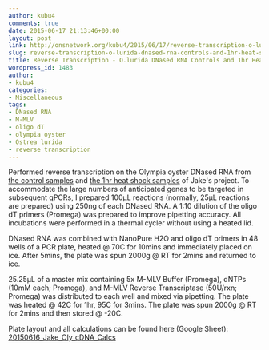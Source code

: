 ```yaml
---
author: kubu4
comments: true
date: 2015-06-17 21:13:46+00:00
layout: post
link: http://onsnetwork.org/kubu4/2015/06/17/reverse-transcription-o-lurida-dnased-rna-controls-and-1hr-heat-shock/
slug: reverse-transcription-o-lurida-dnased-rna-controls-and-1hr-heat-shock
title: Reverse Transcription - O.lurida DNased RNA Controls and 1hr Heat Shock
wordpress_id: 1483
author:
- kubu4
categories:
- Miscellaneous
tags:
- DNased RNA
- M-MLV
- oligo dT
- olympia oyster
- Ostrea lurida
- reverse transcription
---
```


Performed reverse transcription on the Olympia oyster DNased RNA from [the control samples](http://onsnetwork.org/kubu4/2015/05/14/dnase-treatment-jakes-o-lurida-ctenidia-rna-controls-from-20150507/) and [the 1hr heat shock samples](http://onsnetwork.org/kubu4/2015/05/14/dnase-treatment-jakes-o-lurida-ctenidia-rna-1hr-heat-shock-from-20150506/) of Jake's project. To accommodate the large numbers of anticipated genes to be targeted in subsequent qPCRs, I prepared 100μL reactions (normally, 25μL reactions are prepared) using 250ng of each DNased RNA. A 1:10 dilution of the oligo dT primers (Promega) was prepared to improve pipetting accuracy. All incubations were performed in a thermal cycler without using a heated lid.

DNased RNA was combined with NanoPure H2O and oligo dT primers in 48 wells of a PCR plate, heated @ 70C for 10mins and immediately placed on ice. After 5mins, the plate was spun 2000g @ RT for 2mins and returned to ice.

25.25μL of a master mix containing 5x M-MLV Buffer (Promega), dNTPs (10mM each; Promega), and M-MLV Reverse Transcriptase (50U/rxn; Promega) was distributed to each well and mixed via pipetting. The plate was heated @ 42C for 1hr, 95C for 3mins. The plate was spun 2000g @ RT for 2mins and then stored @ -20C.

Plate layout and all calculations can be found here (Google Sheet): [20150616_Jake_Oly_cDNA_Calcs](https://docs.google.com/spreadsheets/d/11cB6J1wahOq4jPk6DWENAnUweyEAeHT25Zbba1RXsks/edit?usp=sharing)
